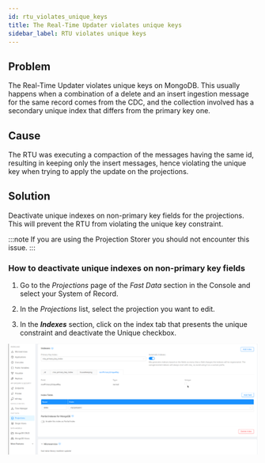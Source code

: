 ```yaml
---
id: rtu_violates_unique_keys
title: The Real-Time Updater violates unique keys
sidebar_label: RTU violates unique keys
---
```


## Problem

The Real-Time Updater violates unique keys on MongoDB. This usually happens when a combination of a delete and an insert ingestion message for the same record comes from the CDC, and the collection involved has a secondary unique index that differs from the primary key one.

## Cause

The RTU was executing a compaction of the messages having the same id, resulting in keeping only the insert messages, hence violating the unique key when trying to apply the update on the projections.

## Solution

Deactivate unique indexes on non-primary key fields for the projections. This will prevent the RTU from violating the unique key constraint.

:::note
If you are using the Projection Storer you should not encounter this issue.
:::

### How to deactivate unique indexes on non-primary key fields

1. Go to the *Projections* page of the *Fast Data* section in the Console and select your System of Record.

2. In the *Projections* list, select the projection you want to edit.

3. In the ***Indexes*** section, click on the index tab that presents the unique constraint and deactivate the Unique checkbox.

![Unique Keys Index deactivation](../img/non-primary-unique-keys.png)